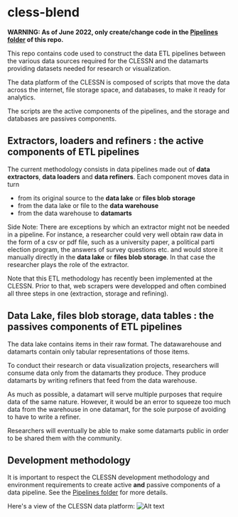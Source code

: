 # cless-blend

**WARNING: As of June 2022, only create/change code in the [Pipelines folder](https://github.com/clessn/clessn-blend/tree/main/Pipelines) of this repo.**

This repo contains code used to construct the data ETL pipelines between the various data sources required for the CLESSN and the datamarts providing datasets needed for research or visualization.

The data platform of the CLESSN is composed of scripts that move the data across the internet, file storage space, and databases, to make it ready for analytics.

The scripts are the active components of the pipelines, and the storage and databases are passives components.

## Extractors, loaders and refiners : the active components of ETL pipelines

The current methodology consists in data pipelines made out of **data extractors**, **data loaders** and **data refiners**. Each component moves data in turn 
* from its original source to the **data lake** or **files blob storage**
* from the data lake or file  to the **data warehouse**
* from the data warehouse to **datamarts**

Side Note: There are exceptions by which an extractor might not be needed in a pipeline. For instance, a researcher could very well obtain raw data in the form of a csv or pdf file, such as a university paper, a political parti election program, the answers of survey questions etc. and would store it manually directly in the **data lake** or **files blob storage**. In that case the researcher plays the role of the extractor.

Note that this ETL methodology has recently been implemented at the CLESSN. Prior to that, web scrapers were developped and often combined all three steps in one (extraction, storage and refining).

## Data Lake, files blob storage, data tables : the passives components of ETL pipelines
The data lake contains items in their raw format.  The datawarehouse and datamarts contain only tabular representations of those items.

To conduct their research or data visualization projects, researchers will consume data only from the datamarts they produce. They produce datamarts by writing refiners that feed from the data warehouse.

As much as possible, a datamart will serve multiple purposes that require data of the same nature. However, it would be an error to squeeze too much data from the warehouse in one datamart, for the sole purpose of avoiding to have to write a refiner.

Researchers will eventually be able to make some datamarts public in order to be shared them with the community.

## Development methodology
It is important to respect the CLESSN development methodology and environment requirements to create active **and** passive components of a data pipeline. See the [Pipelines folder](https://github.com/clessn/clessn-blend/tree/main/Pipelines) for more details.

Here's a view of the CLESSN data platform:
![Alt text](https://github.com/clessn/diagrams/blob/master/infra/data_platform_clessn.drawio.png)

